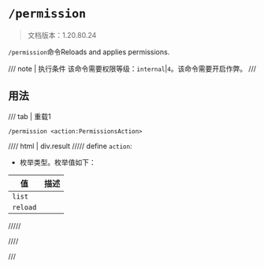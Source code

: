 # `/permission`

> 文档版本：1.20.80.24

`/permission`命令Reloads and applies permissions.

/// note | 执行条件
该命令需要权限等级：`internal`|`4`。该命令需要开启作弊。
///

## 用法

/// tab | 重载1
```mcfunction
/permission <action:PermissionsAction>
```

//// html | div.result
///// define
`action`: <!-- md:samp PermissionsAction -->

- 枚举类型。枚举值如下：

|值|描述|
|---|---|
|`list`||
|`reload`||



/////

////

///
